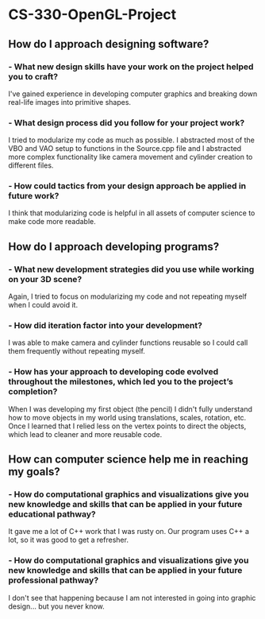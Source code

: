 # CS-330-OpenGL-Project

## How do I approach designing software?
### - What new design skills have your work on the project helped you to craft?
I've gained experience in developing computer graphics and breaking down real-life images into primitive shapes.


### - What design process did you follow for your project work?
I tried to modularize my code as much as possible. I abstracted most of the VBO and VAO setup to functions in the Source.cpp file and I abstracted more complex functionality like camera movement and cylinder creation to different files.

### - How could tactics from your design approach be applied in future work?
I think that modularizing code is helpful in all assets of computer science to make code more readable.


## How do I approach developing programs?
### - What new development strategies did you use while working on your 3D scene?
Again, I tried to focus on modularizing my code and not repeating myself when I could avoid it.

### - How did iteration factor into your development?
I was able to make camera and cylinder functions reusable so I could call them frequently without repeating myself.

### - How has your approach to developing code evolved throughout the milestones, which led you to the project’s completion?
When I was developing my first object (the pencil) I didn't fully understand how to move objects in my world using translations, scales, rotation, etc. Once I learned that I relied less on the vertex points to direct the objects, which lead to cleaner and more reusable code.

## How can computer science help me in reaching my goals?
### - How do computational graphics and visualizations give you new knowledge and skills that can be applied in your future educational pathway?
It gave me a lot of C++ work that I was rusty on. Our program uses C++ a lot, so it was good to get a refresher.

### - How do computational graphics and visualizations give you new knowledge and skills that can be applied in your future professional pathway?
I don't see that happening because I am not interested in going into graphic design... but you never know.
